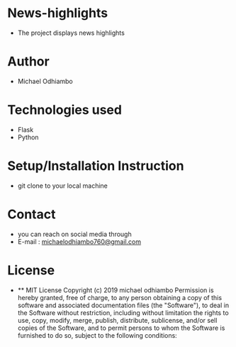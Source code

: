 # News-highlights
* The project displays news highlights

# Author
* Michael Odhiambo

# Technologies used
* Flask
* Python

# Setup/Installation Instruction
* git clone to your local machine

# Contact

* you can reach on social media through
* E-mail : michaelodhiambo760@gmail.com

# License
* ** MIT License Copyright (c) 2019 michael odhiambo Permission is hereby granted, free of charge, to any person obtaining a copy of this software and associated documentation files (the "Software"), to deal in the Software without restriction, including without limitation the rights to use, copy, modify, merge, publish, distribute, sublicense, and/or sell copies of the Software, and to permit persons to whom the Software is furnished to do so, subject to the following conditions:

